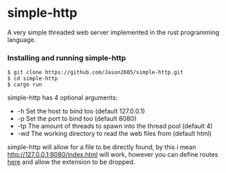 # simple-http
A very simple threaded web server implemented in the rust programming language.

### Installing and running simple-http

```
$ git clone https://github.com/Jason2605/simple-http.git
$ cd simple-http
$ cargo run
```

simple-http has 4 optional arguments:
- -h Set the host to bind too (default 127.0.0.1)
- -p Set the port to bind too (default 8080)
- -tp The amount of threads to spawn into the thread pool (default 4)
- -wd The working directory to read the web files from (default html)

simple-http will allow for a file to be directly found, by this i mean http://127.0.0.1:8080/index.html will work, however you can define routes [here](https://github.com/Jason2605/simple-http/blob/master/src/handle_request/routes/mod.rs) and allow the extension to be dropped.
